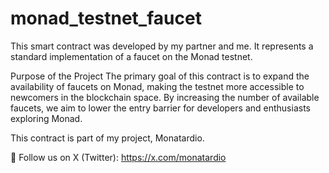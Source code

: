 # monad_testnet_faucet


This smart contract was developed by my partner and me. It represents a standard implementation of a faucet on the Monad testnet.

Purpose of the Project
The primary goal of this contract is to expand the availability of faucets on Monad, making the testnet more accessible to newcomers in the blockchain space. By increasing the number of available faucets, we aim to lower the entry barrier for developers and enthusiasts exploring Monad.

This contract is part of my project, Monatardio.

📌 Follow us on X (Twitter): https://x.com/monatardio

